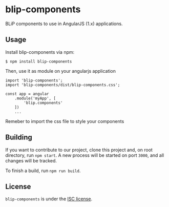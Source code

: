 # blip-components

BLiP components to use in AngularJS (1.x) applications.

## Usage

Install blip-components via npm:

```
$ npm install blip-components
```

Then, use it as module on your angularjs application

```
import 'blip-components';
import 'blip-components/dist/blip-components.css';

const app = angular
    .module('myApp', [
        'blip.components'
    ])
    ...

```

Remeber to import the css file to style your components

## Building

If you want to contribute to our project, clone this project and, on root directory, run `npm start`. A new process will be started
on port `3000`, and all changes will be tracked.

To finish a build, run `npm run build`.

## License
`blip-components` is under the [ISC license](https://opensource.org/licenses/ISC).